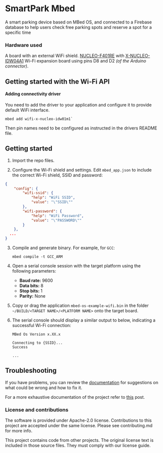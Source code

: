 # SmartPark Mbed #

A smart parking device based on MBed OS, and connected to a Firebase database to help users check free parking spots and reserve a spot for a specific time

### Hardware used ###

A board with an external WiFi shield.
    [NUCLEO-F401RE](https://os.mbed.com/platforms/ST-Nucleo-F401RE/) with [X-NUCLEO-IDW04A1](http://www.st.com/content/st_com/en/products/ecosystems/stm32-open-development-environment/stm32-nucleo-expansion-boards/stm32-ode-connect-hw/x-nucleo-idw04a1.html) Wi-Fi expansion board using pins D8 and D2 _(of the Arduino connector)_.

## Getting started with the Wi-Fi API ##

#### Adding connectivity driver

You need to add the driver to your application and configure it to provide default WiFi interface.

```
mbed add wifi-x-nucleo-idw01m1`
```

Then pin names need to be configured as instructed in the drivers README file.

##  Getting started ##

1. Import the repo files.


2. Configure the Wi-Fi shield and settings.
   Edit ```mbed_app.json``` to include the correct Wi-Fi shield, SSID and password:

```json
{
    "config": {
        "wifi-ssid": {
            "help": "WiFi SSID",
            "value": "\"SSID\""
        },
        "wifi-password": {
            "help": "WiFi Password",
            "value": "\"PASSWORD\""
        }
    },
  ...
}
```


3. Compile and generate binary.
    For example, for `GCC`:
    ```
    mbed compile -t GCC_ARM
    ```

4. Open a serial console session with the target platform using the following parameters:
    * **Baud rate:** 9600
    * **Data bits:** 8
    * **Stop bits:** 1
    * **Parity:** None

5. Copy or drag the application `mbed-os-example-wifi.bin` in the folder `~/BUILD/<TARGET NAME>/<PLATFORM NAME>` onto the target board.

1. The serial console should display a similar output to below, indicating a successful Wi-Fi connection:
    ```
    MBed Os Version x.XX.x

    Connecting to {SSID}...
    Success

   ...
    ```

## Troubleshooting

If you have problems, you can review the [documentation](https://os.mbed.com/docs/latest/tutorials/debugging.html) for suggestions on what could be wrong and how to fix it.

For a more exhaustive documentation of the project refer to [this](https://www.hackster.io/Marco_Ferraro/smart-park-3d3c49) post.

### License and contributions

The software is provided under Apache-2.0 license. Contributions to this project are accepted under the same license. Please see contributing.md for more info.

This project contains code from other projects. The original license text is included in those source files. They must comply with our license guide.
